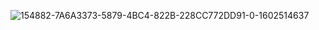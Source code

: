 ![154882-7A6A3373-5879-4BC4-822B-228CC772DD91-0-1602514637](https://github.com/andreyyyon/andrey-rebelatto/assets/110207302/11221da2-0f49-4e40-aa4f-fccd39d4f65b)
